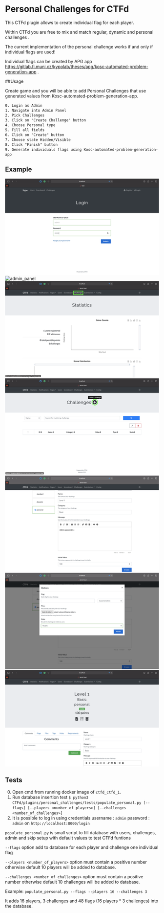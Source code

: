 # Personal Challenges for CTFd

This CTFd plugin allows to create individual flag for each player.

Within CTFd you are free to mix and match regular, dynamic and personal challenges .

The current implementation of the personal challenge works if and only if individual flags are used!

Individual flags can be created by APG app https://gitlab.fi.muni.cz/kypolab/theses/apg/kosc-automated-problem-generation-app .

##Usage

Create game and you will be able to add Personal Challenges that use generated values from Kosc-automated-problem-generation-app. 

    0. Login as Admin
    1. Navigate into Admin Panel
    2. Pick Challenges
    3. Click on "Create Challenge" button
    4. Choose Personal type
    5. Fill all fields
    6. Click on "Create" button
    7. Choose state Hidden/Visible
    8. Click "Finish" button
    9. Generate individuals flags using Kosc-automated-problem-generation-app

## Example

![login](/personal_challenges/screenshots/login.png)
![admin_panel](/personal_challengesscreenshots/admin_panel.png)
![challenges](/personal_challenges/screenshots/challenges.png)
![create_challenge](/personal_challenges/screenshots/create_challenge.png)
![personal](/personal_challenges/screenshots/personal.png)
![visible](/personal_challenges/screenshots/visible.png)
![done](/personal_challenges/screenshots/done.png)

## Tests

0. Open cmd from running docker image of `ctfd_ctfd_1`.
1. Run database insertion test `$ python3 CTFd/plugins/personal_challenges/tests/populate_personal.py [--flags] [--players <number_of_players>] [--challenges <number_of_challenges>]`
2. It is possible to log in using credentials username : `admin` password : `admin` on `http://localhost:8000/login`

``populate_personal.py`` is small script to fill database with users, challenges, admin and skip setup with default values to test CTFd funtions

`--flags` option add to database for each player and challenge one individual flag

`--players <number_of_players>` option must contain a positive number otherwise default 10 players will be added to database. 

`--challenges <number_of_challenges>` option must contain a positive number otherwise default 10 challenges will be added to database.

Example: `populate_personal.py --flags --players 16 --challenges 3` 

It adds 16 players, 3 challenges and 48 flags (16 players * 3 challenges) into the database. 



